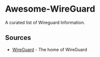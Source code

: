 # Awesome-WireGuard

A curated list of Wireguard Information.

## Sources

* [WireGuard](https://www.wireguard.com) - The home of WireGuard
